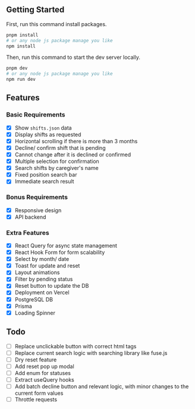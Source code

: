 ## Getting Started

First, run this command install packages.

```bash
pnpm install
# or any node js package manage you like
npm install
```

Then, run this command to start the dev server locally.

```bash
pnpm dev
# or any node js package manage you like
npm run dev
```

## Features

### Basic Requirements

- [x] Show `shifts.json` data
- [x] Display shifts as requested
- [x] Horizontal scrolling if there is more than 3 months
- [x] Decline/ confirm shift that is pending
- [x] Cannot change after it is declined or confirmed
- [x] Multiple selection for confirmation
- [x] Search shifts by caregiver's name
- [x] Fixed position search bar
- [x] Immediate search result

### Bonus Requirements

- [x] Responsive design
- [x] API backend

### Extra Features

- [x] React Query for async state management
- [x] React Hook Form for form scalability
- [x] Select by month/ date
- [x] Toast for update and reset
- [x] Layout animations
- [x] Filter by pending status
- [x] Reset button to update the DB
- [x] Deployment on Vercel
- [x] PostgreSQL DB
- [x] Prisma
- [x] Loading Spinner

## Todo

- [ ] Replace unclickable button with correct html tags
- [ ] Replace current search logic with searching library like fuse.js
- [ ] Dry reset feature
- [ ] Add reset pop up modal
- [ ] Add enum for statuses
- [ ] Extract useQuery hooks
- [ ] Add batch decline button and relevant logic, with minor changes to the current form values
- [ ] Throttle requests
